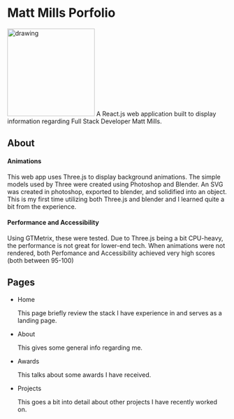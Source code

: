 
# Matt Mills Porfolio
<img src="https://m-mills.com/MMillsLogoWhite.svg" alt="drawing" style="width:200px;"/>
A React.js web application built to display information regarding Full Stack Developer Matt Mills.



## About

#### Animations

This web app uses Three.js to display background animations. The simple models used by Three were created using Photoshop and Blender. An SVG was created in photoshop, exported to blender, and solidified into an object. This is my first time utilizing both Three.js and blender and I learned quite a bit from the experience.

#### Performance and Accessibility

Using GTMetrix, these were tested. Due to Three.js being a bit CPU-heavy, the performance is not great for lower-end tech. When animations were not rendered, both Perfomance and Accessibility achieved very high scores (both between 95-100)


## Pages

- Home
        
    This page briefly review the stack I have experience in and serves as a landing page.
- About

    This gives some general info regarding me.
- Awards

    This talks about some awards I have received.
- Projects

    This goes a bit into detail about other projects I have recently worked on.
